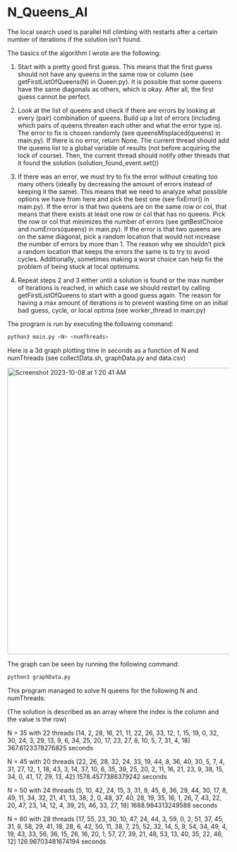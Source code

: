 # N_Queens_AI
The local search used is parallel hill climbing with restarts after a certain number of iterations if the solution isn’t found. 

The basics of the algorithm I wrote are the following:
1. Start with a pretty good first guess. This means that the first guess should not have any queens in the same row or column (see getFirstListOfQueens(N) in Queen.py). It is possible that some queens have the same diagonals as others, which is okay. After all, the first guess cannot be perfect.

2. Look at the list of queens and check if there are errors by looking at every (pair) combination of queens. Build up a list of errors (including which pairs of queens threaten each other and what the error type is). The error to fix is chosen randomly (see queensMisplaced(queens) in main.py). If there is no error, return None. The current thread should add the queens list to a global variable of results (not before acquiring the lock of course). Then, the current thread should notify other threads that it found the solution (solution_found_event.set())

3. If there was an error, we must try to fix the error without creating too many others (ideally by decreasing the amount of errors instead of keeping it the same). This means that we need to analyze what possible options we have from here and pick the best one (see fixError() in main.py). If the error is that two queens are on the same row or col, that means that there exists at least one row or col that has no queens. Pick the row or col that minimizes the number of errors (see getBestChoice and numErrors(queens) in main.py). If the error is that two queens are on the same diagonal, pick a random location that would not increase the number of errors by more than 1. The reason why we shouldn’t pick a random location that keeps the errors the same is to try to avoid cycles. Additionally, sometimes making a worst choice can help fix the problem of being stuck at local optimums.

4. Repeat steps 2 and 3 either until a solution is found or the max number of iterations is reached, in which case we should restart by calling getFirstListOfQueens to start with a good guess again. The reason for having a max amount of iterations is to prevent wasting time on an initial bad guess, cycle, or local optima (see worker_thread in main.py)


The program is run by executing the following command:
```bash
python3 main.py <N> <numThreads>
```



Here is a 3d graph plotting time in seconds as a function of N and numThreads (see collectData.sh, graphData.py and data.csv)

<img width="649" alt="Screenshot 2023-10-08 at 1 20 41 AM" src="https://github.com/vmic2002/N_Queens_AI/assets/89990471/3a7fb58b-23f7-416e-b48b-91c7c6684144">

The graph can be seen by running the following command:

```bash
python3 graphData.py
```


This program managed to solve N queens for the following N and numThreads: 

(The solution is described as an array where the index is the column and the value is the row)

N = 35  with 22 threads
[14, 2, 28, 16, 21, 11, 22, 26, 33, 12, 1, 15, 19, 0, 32, 30, 24, 3, 29, 13, 9, 6, 34, 25, 20, 17, 23, 27, 8, 10, 5, 7, 31, 4, 18]
367.6123378276825 seconds


N = 45 with 20 threads
[22, 26, 28, 32, 24, 33, 19, 44, 8, 36, 40, 30, 5, 7, 4, 31, 27, 12, 1, 18, 43, 3, 14, 37, 10, 6, 35, 39, 25, 20, 2, 11, 16, 21, 23, 9, 38, 15, 34, 0, 41, 17, 29, 13, 42]
1578.4577386379242 seconds


N = 50 with 24 threads
[5, 10, 42, 24, 15, 3, 31, 9, 45, 6, 36, 29, 44, 30, 17, 8, 49, 11, 34, 32, 21, 41, 13, 38, 2, 0, 48, 37, 40, 28, 19, 35, 16, 1, 26, 7, 43, 22, 20, 47, 23, 14, 12, 4, 39, 25, 46, 33, 27, 18]
1688.984313249588 seconds


N = 60 with 28 threads
[17, 55, 23, 30, 10, 47, 24, 44, 3, 59, 0, 2, 51, 37, 45, 31, 8, 58, 29, 41, 18, 28, 6, 42, 50, 11, 38, 7, 25, 52, 32, 14, 5, 9, 54, 34, 49, 4, 19, 43, 33, 56, 36, 15, 26, 16, 20, 1, 57, 27, 39, 21, 48, 53, 13, 40, 35, 22, 46, 12]
126.96703481674194 seconds



